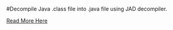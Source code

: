 #Decompile Java .class file into .java file using JAD decompiler.

[Read More Here](http://viralpatel.net/blogs/decompile-class-file-java-decompiler-class-java-class/)